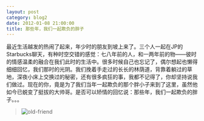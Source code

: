 ```yaml
---
layout: post
category: blog2
date: 2012-01-08 21:00:00
title: 那些年，我们一起欺负的胖子
---
```


最近生活越发的热闹了起来，年少时的朋友到坡上来了。三个人一起在JP的Starbucks聊天，有种时空交错的感觉：七八年前的人，和一两年前的物——彼时的情感温柔的融合在我们此时的生活中。很多时候自己也忘记了，偶尔想起也懒得细细回忆，我们那时的光阴。我们挽着手走过的长长的林荫道，背靠着躺过的草地，深夜小床上交换过的秘密，还有很多疯狂的事，我都不记得了，你却坚持说我们做过。现在的你，竟是为了我们当年一起欺负的那个胖小子来到了这里，虽然他如今已蜕变了挺拔的大帅哥。是否可以矫情的回忆说：那些年，我们一起欺负的胖子。。。

>![old-friend](https://s3.ap-southeast-1.amazonaws.com/littlecheesecake.me/blog-post/blog2/archive/16473365343_6cb2d59166.jpg)